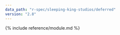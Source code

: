 ```yaml
---
data_path: "r-spec/sleeping-king-studios/deferred"
version: "2.8"
---
```


{% include reference/module.md %}

